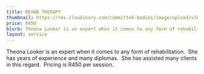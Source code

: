 ```yaml
---
title: REHAB THERAPY
thumbnail: https://res.cloudinary.com/committed-bodies/image/upload/v1642661933/services/rehab-therapy-gym-benoni-scaled.png
price: R450
blurb: Theona Looker is an expert when it comes to any form of rehabilitation.
layout: service
---
```

Theona Looker is an expert when it comes to any form of rehabilitation.  She has years of experience and many diplomas.  She has assisted many clients in this regard.  Pricing is R450 per session.